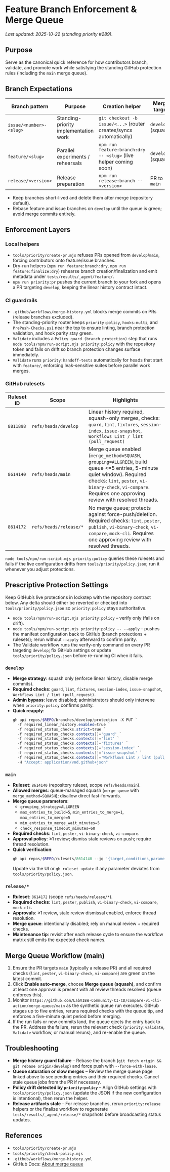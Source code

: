 <!-- markdownlint-disable-next-line MD041 -->
# Feature Branch Enforcement & Merge Queue

_Last updated: 2025-10-22 (standing priority #289)._

## Purpose

Serve as the canonical quick reference for how contributors branch, validate, and promote work while satisfying the
standing GitHub protection rules (including the `main` merge queue).

## Branch Expectations

| Branch pattern            | Purpose                               | Creation helper                                                 | Merge target |
|---------------------------|---------------------------------------|-----------------------------------------------------------------|--------------|
| `issue/<number>-<slug>`   | Standing-priority implementation work | `git checkout -b issue/<...>` (router creates/syncs automatically) | `develop` (squash) |
| `feature/<slug>`          | Parallel experiments / rehearsals     | `npm run feature:branch:dry -- <slug>` (live helper coming soon) | `develop` (squash) |
| `release/<version>`       | Release preparation                   | `npm run release:branch -- <version>`                            | PR to `main` |

- Keep branches short-lived and delete them after merge (repository default).
- Rebase feature and issue branches on `develop` until the queue is green; avoid merge commits entirely.

## Enforcement Layers

### Local helpers
- `tools/priority/create-pr.mjs` refuses PRs opened from `develop`/`main`, forcing contributors onto feature/issue
  branches.
- Dry-run helpers (`npm run feature:branch:dry`, `npm run feature:finalize:dry`) rehearse branch creation/finalization
  and emit metadata under `tests/results/_agent/feature/`.
- `npm run priority:pr` pushes the current branch to your fork and opens a PR targeting `develop`, keeping the linear
  history contract intact.

### CI guardrails
- `.github/workflows/merge-history.yml` blocks merge commits on PRs (release branches excluded).
- The standing-priority router keeps `priority:policy`, `hooks:multi`, and `PrePush-Checks.ps1` near the top to ensure
  linting, branch protection validation, and hook parity stay green.
- `Validate` includes a `Policy guard (branch protection)` step that runs `node tools/npm/run-script.mjs priority:policy`
  with the repository token and fails on drift so branch protection changes surface immediately.
- `Validate` runs `priority:handoff-tests` automatically for heads that start with `feature/`, enforcing leak-sensitive
  suites before parallel work merges.

### GitHub rulesets
| Ruleset ID | Scope                | Highlights                                                                                   |
|------------|----------------------|----------------------------------------------------------------------------------------------|
| `8811898`  | `refs/heads/develop` | Linear history required, squash-only merges, checks: `guard`, `lint`, `fixtures`, `session-index`, `issue-snapshot`, `Workflows Lint / lint (pull_request)` |
| `8614140`  | `refs/heads/main`    | Merge queue enabled (`merge_method=SQUASH`, `grouping=ALLGREEN`, build queue <=5 entries, 5-minute quiet window). Required checks: `lint`, `pester`, `vi-binary-check`, `vi-compare`. Requires one approving review with resolved threads. |
| `8614172`  | `refs/heads/release/*` | No merge queue; protects against force-push/deletion. Required checks: `lint`, `pester`, `publish`, `vi-binary-check`, `vi-compare`, `mock-cli`. Requires one approving review with resolved threads. |

`node tools/npm/run-script.mjs priority:policy` queries these rulesets and fails if the live configuration drifts from
`tools/priority/policy.json`; run it whenever you adjust protections.

## Prescriptive Protection Settings

Keep GitHub’s live protections in lockstep with the repository contract below. Any delta should either be reverted or
checked into `tools/priority/policy.json` so `priority:policy` stays authoritative.

- `node tools/npm/run-script.mjs priority:policy` – verify only (fails on drift).
- `node tools/npm/run-script.mjs priority:policy -- --apply` – pushes the manifest configuration back to GitHub (branch
  protections + rulesets); rerun without `--apply` afterward to confirm parity.
- The Validate workflow runs the verify-only command on every PR targeting `develop`; fix GitHub settings or update
  `tools/priority/policy.json` before re-running CI when it fails.

### `develop`
- **Merge strategy**: squash only (enforce linear history, disable merge commits).
- **Required checks**: `guard`, `lint`, `fixtures`, `session-index`, `issue-snapshot`,
  `Workflows Lint / lint (pull_request)`.
- **Admin bypass**: leave disabled; administrators should only intervene when `priority:policy` confirms parity.
- **Quick reapply**:
  ```powershell
  gh api repos/$REPO/branches/develop/protection -X PUT `
    -f required_linear_history.enabled=true `
    -f required_status_checks.strict=true `
    -f required_status_checks.contexts[]='guard' `
    -f required_status_checks.contexts[]='lint' `
    -f required_status_checks.contexts[]='fixtures' `
    -f required_status_checks.contexts[]='session-index' `
    -f required_status_checks.contexts[]='issue-snapshot' `
    -f required_status_checks.contexts[]='Workflows Lint / lint (pull_request)' `
    -H "Accept: application/vnd.github+json"
  ```

### `main`
- **Ruleset**: `8614140` (repository ruleset, scope `refs/heads/main`).
- **Allowed merges**: queue-managed squash (`merge queue` with `merge_method=SQUASH`); disallow direct fast-forwards.
- **Merge queue parameters**:
  - `grouping_strategy=ALLGREEN`
  - `max_entries_to_build=5`, `min_entries_to_merge=1`, `max_entries_to_merge=5`
  - `min_entries_to_merge_wait_minutes=5`
  - `check_response_timeout_minutes=60`
- **Required checks**: `lint`, `pester`, `vi-binary-check`, `vi-compare`.
- **Approval policy**: ≥1 review; dismiss stale reviews on push; require thread resolution.
- **Quick verification**:
  ```powershell
  gh api repos/$REPO/rulesets/8614140 --jq '{target,conditions,parameters: [.rules[]|{type,parameters}]}'
  ```
  Update via the UI or `gh ruleset update` if any parameter deviates from `tools/priority/policy.json`.

### `release/*`
- **Ruleset**: `8614172` (scope `refs/heads/release/*`).
- **Required checks**: `lint`, `pester`, `publish`, `vi-binary-check`, `vi-compare`, `mock-cli`.
- **Approvals**: ≥1 review, stale review dismissal enabled, enforce thread resolution.
- **Merge queue**: intentionally disabled; rely on manual review + required checks.
- **Maintenance tip**: revisit after each release cycle to ensure the workflow matrix still emits the expected check
  names.

## Merge Queue Workflow (main)
1. Ensure the PR targets `main` (typically a release PR) and all required checks (`lint`, `pester`, `vi-binary-check`,
   `vi-compare`) are green on the latest commit.
2. Click **Enable auto-merge**, choose **Merge queue (squash)**, and confirm at least one approval is present with all
   review threads resolved (queue enforces this).
3. Monitor `https://github.com/LabVIEW-Community-CI-CD/compare-vi-cli-action/merge-queue/main` as the synthetic queue
   run executes. GitHub stages up to five entries, reruns required checks with the queue tip, and enforces a
   five-minute quiet period before merging.
4. If the run fails or new commits land, the queue ejects the entry back to the PR. Address the failure, rerun the
   relevant check (`priority:validate`, `Validate` workflow, or manual reruns), and re-enable the queue.

## Troubleshooting
- **Merge history guard failure** – Rebase the branch (`git fetch origin && git rebase origin/develop`) and force push
  with `--force-with-lease`.
- **Queue saturation or slow merges** – Review the merge queue page linked above to see pending entries and their
  required checks. Cancel stale queue jobs from the PR if necessary.
- **Policy drift detected by `priority:policy`** – Align GitHub settings with `tools/priority/policy.json` (update the
  JSON if the new configuration is intentional), then rerun the helper.
- **Release artifacts stale** – For release branches, rerun `priority:release` helpers or the finalize workflow to
  regenerate `tests/results/_agent/release/*` snapshots before broadcasting status updates.

## References
- `tools/priority/create-pr.mjs`
- `tools/priority/check-policy.mjs`
- `.github/workflows/merge-history.yml`
- GitHub Docs: [About merge queue](https://docs.github.com/en/repositories/configuring-branches-and-merges-in-your-repository/about-merge-queue)
